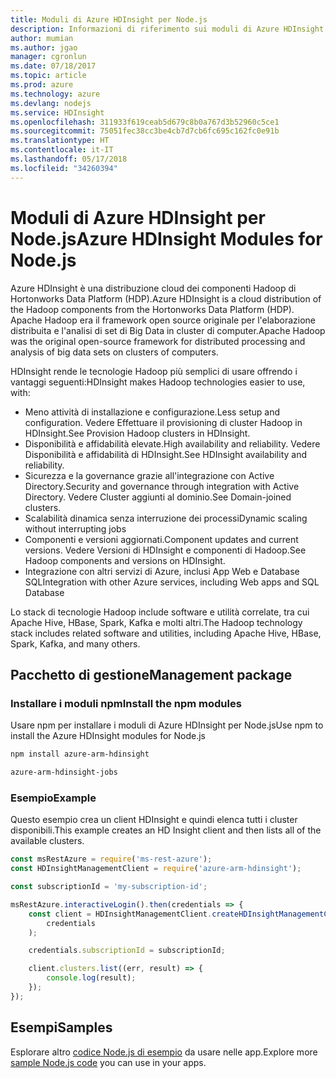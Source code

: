 ```yaml
---
title: Moduli di Azure HDInsight per Node.js
description: Informazioni di riferimento sui moduli di Azure HDInsight per Node.js
author: mumian
ms.author: jgao
manager: cgronlun
ms.date: 07/18/2017
ms.topic: article
ms.prod: azure
ms.technology: azure
ms.devlang: nodejs
ms.service: HDInsight
ms.openlocfilehash: 311933f619ceab5d679c8b0a767d3b52960c5ce1
ms.sourcegitcommit: 75051fec38cc3be4cb7d7cb6fc695c162fc0e91b
ms.translationtype: HT
ms.contentlocale: it-IT
ms.lasthandoff: 05/17/2018
ms.locfileid: "34260394"
---
```

# <a name="azure-hdinsight-modules-for-nodejs"></a><span data-ttu-id="84f8a-103">Moduli di Azure HDInsight per Node.js</span><span class="sxs-lookup"><span data-stu-id="84f8a-103">Azure HDInsight Modules for Node.js</span></span>

<span data-ttu-id="84f8a-104">Azure HDInsight è una distribuzione cloud dei componenti Hadoop di Hortonworks Data Platform (HDP).</span><span class="sxs-lookup"><span data-stu-id="84f8a-104">Azure HDInsight is a cloud distribution of the Hadoop components from the Hortonworks Data Platform (HDP).</span></span> <span data-ttu-id="84f8a-105">Apache Hadoop era il framework open source originale per l'elaborazione distribuita e l'analisi di set di Big Data in cluster di computer.</span><span class="sxs-lookup"><span data-stu-id="84f8a-105">Apache Hadoop was the original open-source framework for distributed processing and analysis of big data sets on clusters of computers.</span></span>

<span data-ttu-id="84f8a-106">HDInsight rende le tecnologie Hadoop più semplici di usare offrendo i vantaggi seguenti:</span><span class="sxs-lookup"><span data-stu-id="84f8a-106">HDInsight makes Hadoop technologies easier to use, with:</span></span>
- <span data-ttu-id="84f8a-107">Meno attività di installazione e configurazione.</span><span class="sxs-lookup"><span data-stu-id="84f8a-107">Less setup and configuration.</span></span> <span data-ttu-id="84f8a-108">Vedere Effettuare il provisioning di cluster Hadoop in HDInsight.</span><span class="sxs-lookup"><span data-stu-id="84f8a-108">See Provision Hadoop clusters in HDInsight.</span></span>
- <span data-ttu-id="84f8a-109">Disponibilità e affidabilità elevate.</span><span class="sxs-lookup"><span data-stu-id="84f8a-109">High availability and reliability.</span></span> <span data-ttu-id="84f8a-110">Vedere Disponibilità e affidabilità di HDInsight.</span><span class="sxs-lookup"><span data-stu-id="84f8a-110">See HDInsight availability and reliability.</span></span>
- <span data-ttu-id="84f8a-111">Sicurezza e la governance grazie all'integrazione con Active Directory.</span><span class="sxs-lookup"><span data-stu-id="84f8a-111">Security and governance through integration with Active Directory.</span></span> <span data-ttu-id="84f8a-112">Vedere Cluster aggiunti al dominio.</span><span class="sxs-lookup"><span data-stu-id="84f8a-112">See Domain-joined clusters.</span></span>
- <span data-ttu-id="84f8a-113">Scalabilità dinamica senza interruzione dei processi</span><span class="sxs-lookup"><span data-stu-id="84f8a-113">Dynamic scaling without interrupting jobs</span></span>
- <span data-ttu-id="84f8a-114">Componenti e versioni aggiornati.</span><span class="sxs-lookup"><span data-stu-id="84f8a-114">Component updates and current versions.</span></span> <span data-ttu-id="84f8a-115">Vedere Versioni di HDInsight e componenti di Hadoop.</span><span class="sxs-lookup"><span data-stu-id="84f8a-115">See Hadoop components and versions on HDInsight.</span></span>
- <span data-ttu-id="84f8a-116">Integrazione con altri servizi di Azure, inclusi App Web e Database SQL</span><span class="sxs-lookup"><span data-stu-id="84f8a-116">Integration with other Azure services, including Web apps and SQL Database</span></span>

<span data-ttu-id="84f8a-117">Lo stack di tecnologie Hadoop include software e utilità correlate, tra cui Apache Hive, HBase, Spark, Kafka e molti altri.</span><span class="sxs-lookup"><span data-stu-id="84f8a-117">The Hadoop technology stack includes related software and utilities, including Apache Hive, HBase, Spark, Kafka, and many others.</span></span> 

## <a name="management-package"></a><span data-ttu-id="84f8a-118">Pacchetto di gestione</span><span class="sxs-lookup"><span data-stu-id="84f8a-118">Management package</span></span>

### <a name="install-the-npm-modules"></a><span data-ttu-id="84f8a-119">Installare i moduli npm</span><span class="sxs-lookup"><span data-stu-id="84f8a-119">Install the npm modules</span></span>

<span data-ttu-id="84f8a-120">Usare npm per installare i moduli di Azure HDInsight per Node.js</span><span class="sxs-lookup"><span data-stu-id="84f8a-120">Use npm to install the Azure HDInsight modules for Node.js</span></span>

```bash
npm install azure-arm-hdinsight
```

```bash
azure-arm-hdinsight-jobs
```

### <a name="example"></a><span data-ttu-id="84f8a-121">Esempio</span><span class="sxs-lookup"><span data-stu-id="84f8a-121">Example</span></span> 

<span data-ttu-id="84f8a-122">Questo esempio crea un client HDInsight e quindi elenca tutti i cluster disponibili.</span><span class="sxs-lookup"><span data-stu-id="84f8a-122">This example creates an HD Insight client and then lists all of the available clusters.</span></span> 

```javascript
const msRestAzure = require('ms-rest-azure');
const HDInsightManagementClient = require('azure-arm-hdinsight');

const subscriptionId = 'my-subscription-id';

msRestAzure.interactiveLogin().then(credentials => {
    const client = HDInsightManagementClient.createHDInsightManagementClient(
        credentials
    );

    credentials.subscriptionId = subscriptionId;

    client.clusters.list((err, result) => {
        console.log(result);
    });
});
```

## <a name="samples"></a><span data-ttu-id="84f8a-123">Esempi</span><span class="sxs-lookup"><span data-stu-id="84f8a-123">Samples</span></span>

<span data-ttu-id="84f8a-124">Esplorare altro [codice Node.js di esempio](https://azure.microsoft.com/resources/samples/?platform=nodejs) da usare nelle app.</span><span class="sxs-lookup"><span data-stu-id="84f8a-124">Explore more [sample Node.js code](https://azure.microsoft.com/resources/samples/?platform=nodejs) you can use in your apps.</span></span>
